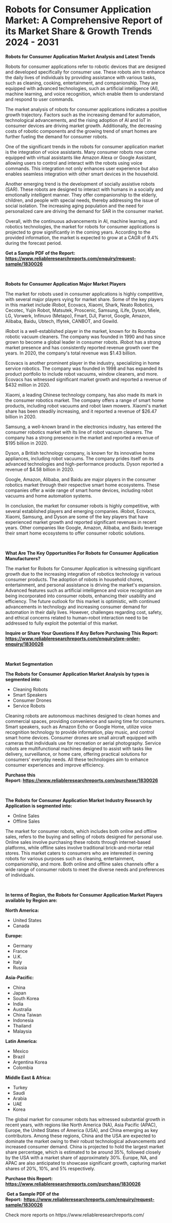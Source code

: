 <p><h1>Robots for Consumer Application Market: A Comprehensive Report of its Market Share & Growth Trends 2024 - 2031</h1></p><p><strong>Robots for Consumer Application Market Analysis and Latest Trends</strong></p>
<p><p>Robots for consumer applications refer to robotic devices that are designed and developed specifically for consumer use. These robots aim to enhance the daily lives of individuals by providing assistance with various tasks, such as cleaning, cooking, entertainment, and companionship. They are equipped with advanced technologies, such as artificial intelligence (AI), machine learning, and voice recognition, which enable them to understand and respond to user commands.</p><p>The market analysis of robots for consumer applications indicates a positive growth trajectory. Factors such as the increasing demand for automation, technological advancements, and the rising adoption of AI and IoT in consumer devices are driving market growth. Additionally, the decreasing costs of robotic components and the growing trend of smart homes are further fueling the demand for consumer robots.</p><p>One of the significant trends in the robots for consumer application market is the integration of voice assistants. Many consumer robots now come equipped with virtual assistants like Amazon Alexa or Google Assistant, allowing users to control and interact with the robots using voice commands. This integration not only enhances user experience but also enables seamless integration with other smart devices in the household.</p><p>Another emerging trend is the development of socially assistive robots (SAR). These robots are designed to interact with humans in a socially and emotionally intelligent manner. They offer companionship to the elderly, children, and people with special needs, thereby addressing the issue of social isolation. The increasing aging population and the need for personalized care are driving the demand for SAR in the consumer market.</p><p>Overall, with the continuous advancements in AI, machine learning, and robotics technologies, the market for robots for consumer applications is projected to grow significantly in the coming years. According to the provided information, the market is expected to grow at a CAGR of 9.4% during the forecast period.</p></p>
<p><strong>Get a Sample PDF of the Report:&nbsp; <a href="https://www.reliableresearchreports.com/enquiry/request-sample/1830026">https://www.reliableresearchreports.com/enquiry/request-sample/1830026</a></strong></p>
<p>&nbsp;</p>
<p><strong>Robots for Consumer Application Major Market Players</strong></p>
<p><p>The market for robots used in consumer applications is highly competitive, with several major players vying for market share. Some of the key players in this market include iRobot, Ecovacs, Xiaomi, Shark, Neato Robotics, Cecotec, Yujin Robot, Matsutek, Proscenic, Samsung, iLife, Dyson, Miele, LG, Vorwerk, Infinuvo (Metapo), Fmart, DJI, Parrot, Google, Amazon, Alibaba, Baidu, Ubtech, Iflytek, CANBOT, and Gowild.</p><p>iRobot is a well-established player in the market, known for its Roomba robotic vacuum cleaners. The company was founded in 1990 and has since grown to become a global leader in consumer robots. iRobot has a strong market presence and has consistently reported revenue growth over the years. In 2020, the company's total revenue was $1.43 billion.</p><p>Ecovacs is another prominent player in the industry, specializing in home service robotics. The company was founded in 1998 and has expanded its product portfolio to include robot vacuums, window cleaners, and more. Ecovacs has witnessed significant market growth and reported a revenue of $432 million in 2020.</p><p>Xiaomi, a leading Chinese technology company, has also made its mark in the consumer robotics market. The company offers a range of smart home products, including robot vacuums and robot lawn mowers. Xiaomi's market share has been steadily increasing, and it reported a revenue of $26.47 billion in 2020.</p><p>Samsung, a well-known brand in the electronics industry, has entered the consumer robotics market with its line of robot vacuum cleaners. The company has a strong presence in the market and reported a revenue of $195 billion in 2020.</p><p>Dyson, a British technology company, is known for its innovative home appliances, including robot vacuums. The company prides itself on its advanced technologies and high-performance products. Dyson reported a revenue of $4.58 billion in 2020.</p><p>Google, Amazon, Alibaba, and Baidu are major players in the consumer robotics market through their respective smart home ecosystems. These companies offer a wide range of smart home devices, including robot vacuums and home automation systems.</p><p>In conclusion, the market for consumer robots is highly competitive, with several established players and emerging companies. iRobot, Ecovacs, Xiaomi, Samsung, and Dyson are some of the key players that have experienced market growth and reported significant revenues in recent years. Other companies like Google, Amazon, Alibaba, and Baidu leverage their smart home ecosystems to offer consumer robotic solutions.</p></p>
<p>&nbsp;</p>
<p><strong>What Are The Key Opportunities For Robots for Consumer Application Manufacturers?</strong></p>
<p><p>The market for Robots for Consumer Application is witnessing significant growth due to the increasing integration of robotics technology in various consumer products. The adoption of robots in household chores, entertainment, and personal assistance is driving the market's expansion. Advanced features such as artificial intelligence and voice recognition are being incorporated into consumer robots, enhancing their usability and efficiency. The future outlook for this market is optimistic, with continued advancements in technology and increasing consumer demand for automation in their daily lives. However, challenges regarding cost, safety, and ethical concerns related to human-robot interaction need to be addressed to fully exploit the potential of this market.</p></p>
<p><strong>Inquire or Share Your Questions If Any Before Purchasing This Report: <a href="https://www.reliableresearchreports.com/enquiry/pre-order-enquiry/1830026">https://www.reliableresearchreports.com/enquiry/pre-order-enquiry/1830026</a></strong></p>
<p>&nbsp;</p>
<p><strong>Market Segmentation</strong></p>
<p><strong>The Robots for Consumer Application Market Analysis by types is segmented into:</strong></p>
<p><ul><li>Cleaning Robots</li><li>Smart Speakers</li><li>Consumer Drones</li><li>Service Robots</li></ul></p>
<p><p>Cleaning robots are autonomous machines designed to clean homes and commercial spaces, providing convenience and saving time for consumers. Smart speakers, such as Amazon Echo or Google Home, utilize voice recognition technology to provide information, play music, and control smart home devices. Consumer drones are small aircraft equipped with cameras that individuals use for recreation or aerial photography. Service robots are multifunctional machines designed to assist with tasks like delivery, surveillance, or home care, offering practical solutions for consumers' everyday needs. All these technologies aim to enhance consumer experiences and improve efficiency.</p></p>
<p><strong>Purchase this Report:&nbsp;<a href="https://www.reliableresearchreports.com/purchase/1830026">https://www.reliableresearchreports.com/purchase/1830026</a></strong></p>
<p>&nbsp;</p>
<p><strong>The Robots for Consumer Application Market Industry Research by Application is segmented into:</strong></p>
<p><ul><li>Online Sales</li><li>Offline Sales</li></ul></p>
<p><p>The market for consumer robots, which includes both online and offline sales, refers to the buying and selling of robots designed for personal use. Online sales involve purchasing these robots through internet-based platforms, while offline sales involve traditional brick-and-mortar retail stores. This market caters to consumers who are interested in owning robots for various purposes such as cleaning, entertainment, companionship, and more. Both online and offline sales channels offer a wide range of consumer robots to meet the diverse needs and preferences of individuals.</p></p>
<p>&nbsp;</p>
<p><strong>In terms of Region, the Robots for Consumer Application Market Players available by Region are:</strong></p>
<p>
    <p> <strong> North America: </strong>
        <ul>
            <li>United States</li>
            <li>Canada</li>
        </ul>
        </p> 
    <p> <strong> Europe: </strong>
        <ul>
            <li>Germany</li>
            <li>France</li>
            <li>U.K.</li>
            <li>Italy</li>
            <li>Russia</li>
        </ul>
        </p> 
    <p> <strong> Asia-Pacific: </strong>
        <ul>
            <li>China</li>
            <li>Japan</li>
            <li>South Korea</li>
            <li>India</li>
            <li>Australia</li>
            <li>China Taiwan</li>
            <li>Indonesia</li>
            <li>Thailand</li>
            <li>Malaysia</li>
        </ul>
        </p> 
    <p> <strong> Latin America: </strong>
        <ul>
            <li>Mexico</li>
            <li>Brazil</li>
            <li>Argentina Korea</li>
            <li>Colombia</li>
        </ul>
        </p> 
    <p> <strong> Middle East & Africa: </strong>
        <ul>
            <li>Turkey</li>
            <li>Saudi</li>
            <li>Arabia</li>
            <li>UAE</li>
            <li>Korea</li>
        </ul>
    </p>
    </p>
<p><p>The global market for consumer robots has witnessed substantial growth in recent years, with regions like North America (NA), Asia Pacific (APAC), Europe, the United States of America (USA), and China emerging as key contributors. Among these regions, China and the USA are expected to dominate the market owing to their robust technological advancements and increased consumer demand. China is projected to hold the largest market share percentage, which is estimated to be around 35%, followed closely by the USA with a market share of approximately 30%. Europe, NA, and APAC are also anticipated to showcase significant growth, capturing market shares of 20%, 10%, and 5% respectively.</p></p>
<p><strong>Purchase this Report: <a href="https://www.reliableresearchreports.com/purchase/1830026">https://www.reliableresearchreports.com/purchase/1830026</a></strong></p>
<p>&nbsp;<strong>Get a Sample PDF of the Report:&nbsp;&nbsp;<a href="https://www.reliableresearchreports.com/enquiry/request-sample/1830026">https://www.reliableresearchreports.com/enquiry/request-sample/1830026</a></strong></p>
<p><strong></strong></p>
<p>Check more reports on https://www.reliableresearchreports.com/</p>